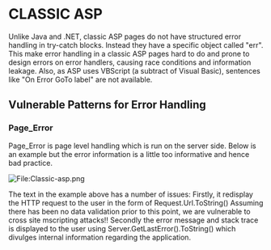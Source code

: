 # CLASSIC ASP

Unlike Java and .NET, classic ASP pages do not have structured error
handling in try-catch blocks. Instead they have a specific object called
"err". This make error handling in a classic ASP pages hard to do and
prone to design errors on error handlers, causing race conditions and
information leakage. Also, as ASP uses VBScript (a subtract of Visual
Basic), sentences like "On Error GoTo label" are not available.

## Vulnerable Patterns for Error Handling

### Page_Error

Page_Error is page level handling which is run on the server side.
Below is an example but the error information is a little too
informative and hence bad practice.

![<File:Classic-asp.png>](Classic-asp.png "File:Classic-asp.png")

The text in the example above has a number of issues: Firstly, it
redisplay the HTTP request to the user in the form of
Request.Url.ToString() Assuming there has been no data validation prior
to this point, we are vulnerable to cross site mscripting attacks\!\!
Secondly the error message and stack trace is displayed to the user
using Server.GetLastError().ToString() which divulges internal
information regarding the application.